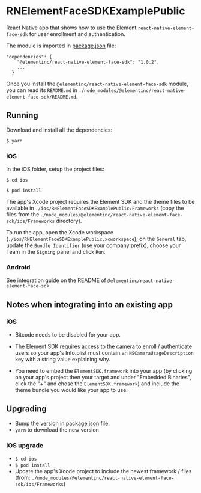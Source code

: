 # RNElementFaceSDKExamplePublic

React Native app that shows how to use the Element `react-native-element-face-sdk` for user enrollment and authentication.

The module is imported in [package.json](./package.json) file:
```
"dependencies": {
    "@elementinc/react-native-element-face-sdk": "1.0.2",
    ...
  }
```

Once you install the `@elementinc/react-native-element-face-sdk` module, you can read its `README.md` in `./node_modules/@elementinc/react-native-element-face-sdk/README.md`.

## Running 

Download and install all the dependencies:

`$ yarn`

### iOS

In the iOS folder, setup the project files:

`$ cd ios`

`$ pod install`

The app's Xcode project requires the Element SDK and the theme files to be available in `./ios/RNElementFaceSDKExamplePublic/Frameworks` (copy the files from the `./node_modules/@elementinc/react-native-element-face-sdk/ios/Frameworks` directory).

To run the app, open the Xcode workspace (`./ios/RNElementFaceSDKExamplePublic.xcworkspace`); on the `General` tab, update the `Bundle Identifier` (use your company prefix), choose your Team in the `Signing` panel and click `Run`.

### Android

See integration guide on the README of `@elementinc/react-native-element-face-sdk`

## Notes when integrating into an existing app

### iOS

* Bitcode needs to be disabled for your app.

* The Element SDK requires access to the camera to enroll / authenticate users so your app's Info.plist must contain an `NSCameraUsageDescription` key with a string value explaining why.

* You need to embed the `ElementSDK.framework` into your app (by clicking on your app's project then your target and under "Embedded Binaries", click the "+" and chose the `ElementSDK.framework`) and include the theme bundle you would like your app to use.

## Upgrading

* Bump the version in [package.json](./package.json) file.
* `yarn` to download the new version

### iOS upgrade
* `$ cd ios`
* `$ pod install`
* Update the app's Xcode project to include the newest framework / files (from: `./node_modules/@elementinc/react-native-element-face-sdk/ios/Frameworks`)
